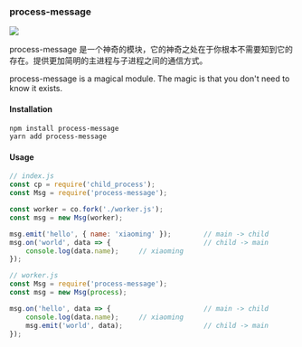 
### process-message

<a href="https://www.npmjs.com/package/process-message"><img src="https://img.shields.io/npm/v/process-message.svg" style="width: auto; height: auto"/> </a>


process-message 是一个神奇的模块，它的神奇之处在于你根本不需要知到它的存在。提供更加简明的主进程与子进程之间的通信方式。


process-message is a magical module. The magic is that you don't need to know it exists.

#### Installation

```bash
npm install process-message
yarn add process-message
```

#### Usage

```js
// index.js
const cp = require('child_process');
const Msg = require('process-message');

const worker = co.fork('./worker.js');
const msg = new Msg(worker);

msg.emit('hello', { name: 'xiaoming' });        // main -> child
msg.on('world', data => {                       // child -> main
    console.log(data.name);     // xiaoming
});
```

```js
// worker.js
const Msg = require('process-message');
const msg = new Msg(process);

msg.on('hello', data => {                       // main -> child
    console.log(data.name);     // xiaoming
    msg.emit('world', data);                    // child -> main
});
```


